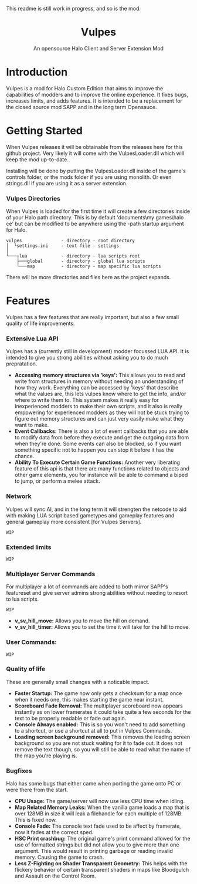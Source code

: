 This readme is still work in progress, and so is the mod.

<h1 align="center">Vulpes</h1>
<p align="center">
    An opensource Halo Client and Server Extension Mod
</p>

# Introduction

Vulpes is a mod for Halo Custom Edition that aims to improve the capabilities of modders and to improve the online experience. It fixes bugs, increases limits, and adds features. It is intended to be a replacement for the closed source mod SAPP and in the long term Opensauce.

# Getting Started

When Vulpes releases it will be obtainable from the releases here for this github project. Very likely it will come with the VulpesLoader.dll which will keep the mod up-to-date.

Installing will be done by putting the VulpesLoader.dll inside of the game's controls folder, or the mods folder if you are using monolith. Or even strings.dll if you are using it as a server extension.

### Vulpes Directories

When Vulpes is loaded for the first time it will create a few directories inside of your Halo path directory. This is by default 'documents\\my games\\halo ce' but can be modified to be anywhere using the -path startup argument for Halo.

```
vulpes               - directory - root directory
│  └settings.ini     - text file - settings
│   
└───┬lua             - directory - lua scripts root
    ├───global       - directory - global lua scripts
    └───map          - directory - map specific lua scripts
```
There will be more directories and files here as the project expands.

# Features
Vulpes has a few features that are really important, but also a few small quality of life improvements.
### Extensive Lua API
Vulpes has a (currently still in development) modder focussed LUA API. It is intended to give you strong abilities without asking you to do much prepratation.
 - **Accessing memory structures via 'keys':** This allows you to read and write from structures in memory without needing an understanding of how they work. Everything can be accessed by 'keys' that describe what the values are, this lets vulpes know where to get the info, and/or where to write them to. This system makes it really easy for inexperienced modders to make their own scripts, and it also is really empowering for experienced modders as they will not be stuck trying to figure out memory structures and can just very easily make what they want to make.
 - **Event Callbacks:** There is also a lot of event callbacks that you are able to modify data from before they execute and get the outgoing data from when they're done. Some events can also be blocked, so if you want something specific not to happen you can stop it before it has the chance.
 - **Ability To Execute Certain Game Functions:** Another very liberating feature of this api is that there are many functions related to objects and other game elements, you for instance will be able to command a biped to jump, or perform a melee attack.
### Network
Vulpes will sync AI, and in the long term it will strengten the netcode to aid with making LUA script based gametypes and gameplay features and general gameplay more consistent \[for Vulpes Servers\].

    WIP
### Extended limits
    WIP
### Multiplayer Server Commands
For multiplayer a lot of commands are added to both mirror SAPP's featureset and give server admins strong abilities without needing to resort to lua scripts.

    WIP
 - **v_sv_hill_move:** Allows you to move the hill on demand.
 - **v_sv_hill_timer:** Allows you to set the time it will take for the hill to move.
### User Commands:
    WIP
### Quality of life
These are generally small changes with a noticable impact.
 - **Faster Startup:** The game now only gets a checksum for a map once when it needs one, this makes starting the game near instant.
 - **Scoreboard Fade Removal:** The multiplayer scoreboard now appears instantly as on lower framerates it could take quite a few seconds for the text to be properly readable or fade out again.
 - **Console Always enabled:** This is so you won't need to add something to a shortcut, or use a shortcut at all to put in Vulpes Commands.
 - **Loading screen background removed:** This removes the loading screen background so you are not stuck waiting for it to fade out. It does not remove the text though, so you will still be able to read what the name of the map you're playing is.
 ### Bugfixes
Halo has some bugs that either came when porting the game onto PC or were there from the start.
 - **CPU Usage:** The game/server will now use less CPU time when idling.
 - **Map Related Memory Leaks:** When the vanilla game loads a map that is over 128MB in size it will leak a filehandle for each multiple of 128MB. This is fixed now.
 - **Console Fade:** The console text fade used to be affect by framerate, now it fades at the correct sped.
 - **HSC Print crashbug:** The original game's print command allowed for the use of formatted strings but did not allow you to give more than one argument. This would result in printing garbage or reading invalid memory. Causing the game to crash.
 - **Less Z-Fighting on Shader Transparent Geometry:** This helps with the flickery behavior of certain transparent shaders in maps like Bloodgulch and Assault on the Control Room.
 
